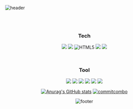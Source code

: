 ![header](https://capsule-render.vercel.app/api?type=waving&color=0:020F52,50:20BDFF,100:A5FECB&height=300&section=header&text=ldh7228&fontColor=ffffff&fontAlignY=40&fontSize=100&desc=&descAlignY=65&animation=twinkling)

<div align="center">

<br /><br />
  <h3>Tech</h3>
  
  <a href="#"><img src="https://img.shields.io/badge/JavaScript-F7DF1E?style=flat&logo=JavaScript&logoColor=black"/></a>
  <a href="#"><img src="https://img.shields.io/badge/CSS-1572B6?style=flat&logo=CSS3&logoColor=white"/></a>
  ![HTML5](https://img.shields.io/badge/HTML5-E34F26?style=flat-square&logo=HTML5&logoColor=FFFFFF)
  <a href="#"><img src="https://img.shields.io/badge/C-A8B9CC?style=flat-square&logo=C&logoColor=white"/></a>
  <a href="#"><img src="https://img.shields.io/badge/Python-3776AB?style=flat-square&logo=Python&logoColor=white"/></a>

<br />
  <h3>Tool</h3>
  <a href="#"><img src="https://img.shields.io/badge/GitKraken-179287?style=flat-square&logo=GitKraken&logoColor=white"/></a>
  <a href="#"><img src="https://img.shields.io/badge/Git-F05032?style=flat-square&logo=Git&logoColor=white"/></a>
  <a href="#"><img src="https://img.shields.io/badge/Atom-66595C?style=flat-square&logo=Atom&logoColor=white"/></a>
  <a href="#"><img src="https://img.shields.io/badge/Visual Studio-5C2D91?style=flat-square&logo=Visual-Studio&logoColor=white"/></a>
  <a href="#"><img src="https://img.shields.io/badge/Visual Studio Code-007ACC?style=flat-square&logo=Visual-Studio-Code&logoColor=white"/></a>
  <a href="#"><img src="https://img.shields.io/badge/Slack-4A154B?style=flat-square&logo=Slack&logoColor=white"/></a>
  
[![Anurag's GitHub stats](https://github-readme-stats.vercel.app/api?username=eastcopper&show_icons=true&theme=algolia)](https://github.com/eastcopper)
  [![commitcombo](http://commitcombo.com/theme?user=eastcopper&theme=DeepOcean&v=1)](https://github.com/eastcopper/CommitCombo)
  
 ![footer](https://capsule-render.vercel.app/api?section=footer&type=waving&color=e2e4e3&height=130)
